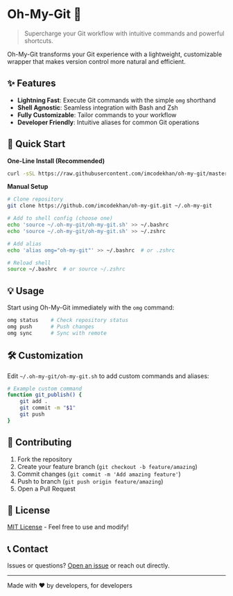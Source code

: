 # Oh-My-Git 🚀

> Supercharge your Git workflow with intuitive commands and powerful shortcuts.

Oh-My-Git transforms your Git experience with a lightweight, customizable wrapper that makes version control more natural and efficient.

## ✨ Features

- **Lightning Fast**: Execute Git commands with the simple `omg` shorthand
- **Shell Agnostic**: Seamless integration with Bash and Zsh
- **Fully Customizable**: Tailor commands to your workflow
- **Developer Friendly**: Intuitive aliases for common Git operations

## 🚀 Quick Start

**One-Line Install (Recommended)**
```bash
curl -sSL https://raw.githubusercontent.com/imcodekhan/oh-my-git/master/install.sh | bash
```

**Manual Setup**
```bash
# Clone repository
git clone https://github.com/imcodekhan/oh-my-git.git ~/.oh-my-git

# Add to shell config (choose one)
echo 'source ~/.oh-my-git/oh-my-git.sh' >> ~/.bashrc
echo 'source ~/.oh-my-git/oh-my-git.sh' >> ~/.zshrc

# Add alias
echo 'alias omg="oh-my-git"' >> ~/.bashrc  # or .zshrc

# Reload shell
source ~/.bashrc  # or source ~/.zshrc
```

## 💡 Usage

Start using Oh-My-Git immediately with the `omg` command:

```bash
omg status    # Check repository status
omg push      # Push changes
omg sync      # Sync with remote
```

## 🛠 Customization

Edit `~/.oh-my-git/oh-my-git.sh` to add custom commands and aliases:

```bash
# Example custom command
function git_publish() {
    git add .
    git commit -m "$1"
    git push
}
```

## 🤝 Contributing

1. Fork the repository
2. Create your feature branch (`git checkout -b feature/amazing`)
3. Commit changes (`git commit -m 'Add amazing feature'`)
4. Push to branch (`git push origin feature/amazing`)
5. Open a Pull Request

## 📝 License

[MIT License](LICENSE) - Feel free to use and modify!

## 📞 Contact

Issues or questions? [Open an issue](https://github.com/imcodekhan/oh-my-git/issues) or reach out directly.

---
Made with ❤️ by developers, for developers